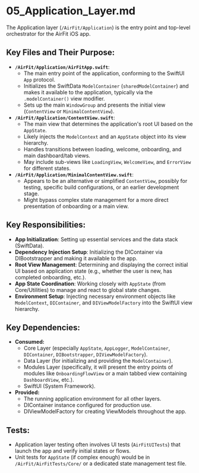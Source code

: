 # 05_Application_Layer.md

The Application layer (`/AirFit/Application`) is the entry point and top-level orchestrator for the AirFit iOS app.

## Key Files and Their Purpose:

*   **`/AirFit/Application/AirFitApp.swift`**:
    *   The main entry point of the application, conforming to the SwiftUI `App` protocol.
    *   Initializes the SwiftData `ModelContainer` (`sharedModelContainer`) and makes it available to the application, typically via the `.modelContainer()` view modifier.
    *   Sets up the main `WindowGroup` and presents the initial view (`ContentView` or `MinimalContentView`).
*   **`/AirFit/Application/ContentView.swift`**:
    *   The main view that determines the application's root UI based on the `AppState`.
    *   Likely injects the `ModelContext` and an `AppState` object into its view hierarchy.
    *   Handles transitions between loading, welcome, onboarding, and main dashboard/tab views.
    *   May include sub-views like `LoadingView`, `WelcomeView`, and `ErrorView` for different states.
*   **`/AirFit/Application/MinimalContentView.swift`**:
    *   Appears to be an alternative or simplified `ContentView`, possibly for testing, specific build configurations, or an earlier development stage.
    *   Might bypass complex state management for a more direct presentation of onboarding or a main view.

## Key Responsibilities:

*   **App Initialization**: Setting up essential services and the data stack (SwiftData).
*   **Dependency Injection Setup**: Initializing the DIContainer via DIBootstrapper and making it available to the app.
*   **Root View Management**: Determining and displaying the correct initial UI based on application state (e.g., whether the user is new, has completed onboarding, etc.).
*   **App State Coordination**: Working closely with `AppState` (from Core/Utilities) to manage and react to global state changes.
*   **Environment Setup**: Injecting necessary environment objects like `ModelContext`, `DIContainer`, and `DIViewModelFactory` into the SwiftUI view hierarchy.

## Key Dependencies:

*   **Consumed:**
    *   Core Layer (especially `AppState`, `AppLogger`, `ModelContainer`, `DIContainer`, `DIBootstrapper`, `DIViewModelFactory`).
    *   Data Layer (for initializing and providing the `ModelContainer`).
    *   Modules Layer (specifically, it will present the entry points of modules like `OnboardingFlowView` or a main tabbed view containing `DashboardView`, etc.).
    *   SwiftUI (System Framework).
*   **Provided:**
    *   The running application environment for all other layers.
    *   DIContainer instance configured for production use.
    *   DIViewModelFactory for creating ViewModels throughout the app.

## Tests:

*   Application layer testing often involves UI tests (`AirFitUITests`) that launch the app and verify initial states or flows.
*   Unit tests for `AppState` (if complex enough) would be in `/AirFit/AirFitTests/Core/` or a dedicated state management test file.